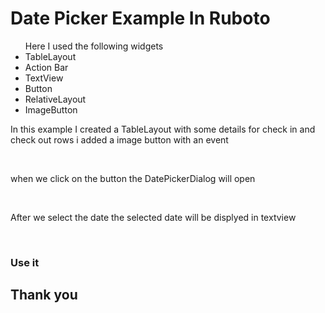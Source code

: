 <h1> Date Picker Example In Ruboto </h1>
<ul> Here I used the following widgets 
	<li> TableLayout </li>
	<li> Action Bar </li>
	<li> TextView </li>
	<li> Button </li>
	<li> RelativeLayout </li>
	<li> ImageButton </li>
</ul>

<p> In this example I created a TableLayout with some details for check in and check out rows i added a image button with an event </p>
	 <br>
<p> when we click on the button the DatePickerDialog will open </p>
 </br>

<p> After we select the date the selected date will be displyed in textview </p>
	 </br>

<h3> Use it </h3>

<h2> Thank you </h2>
